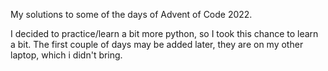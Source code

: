 My solutions to some of the days of Advent of Code 2022.

I decided to practice/learn a bit more python, so I took this chance to learn a bit.
The first couple of days may be added later, they are on my other laptop, which i didn't bring.
